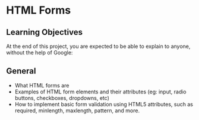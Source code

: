 # HTML Forms

## Learning Objectives
At the end of this project, you are expected to be able to explain to anyone, without the help of Google:

## General
- What HTML forms are
- Examples of HTML form elements and their attributes (eg: input, radio buttons, checkboxes, dropdowns, etc)
- How to implement basic form validation using HTML5 attributes, such as required, minlength, maxlength, pattern, and more. 
